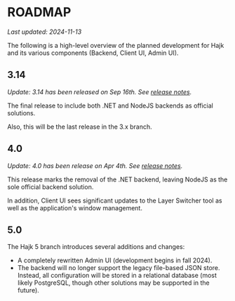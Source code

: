 # ROADMAP

_Last updated: 2024-11-13_

The following is a high-level overview of the planned development for Hajk and its various components (Backend, Client UI, Admin UI).

## 3.14

_Update: 3.14 has been released on Sep 16th. See [release notes](https://github.com/hajkmap/Hajk/releases/tag/v3.14.0)._

The final release to include both .NET and NodeJS backends as official solutions.

Also, this will be the last release in the 3.x branch.

## 4.0

_Update: 4.0 has been release on Apr 4th. See [release notes](https://github.com/hajkmap/Hajk/releases/tag/v4.0.0)._

This release marks the removal of the .NET backend, leaving NodeJS as the sole official backend solution.

In addition, Client UI sees significant updates to the Layer Switcher tool as well as the application's window management.

## 5.0

The Hajk 5 branch introduces several additions and changes:

- A completely rewritten Admin UI (development begins in fall 2024).
- The backend will no longer support the legacy file-based JSON store. Instead, all configuration will be stored in a relational database (most likely PostgreSQL, though other solutions may be supported in the future).
